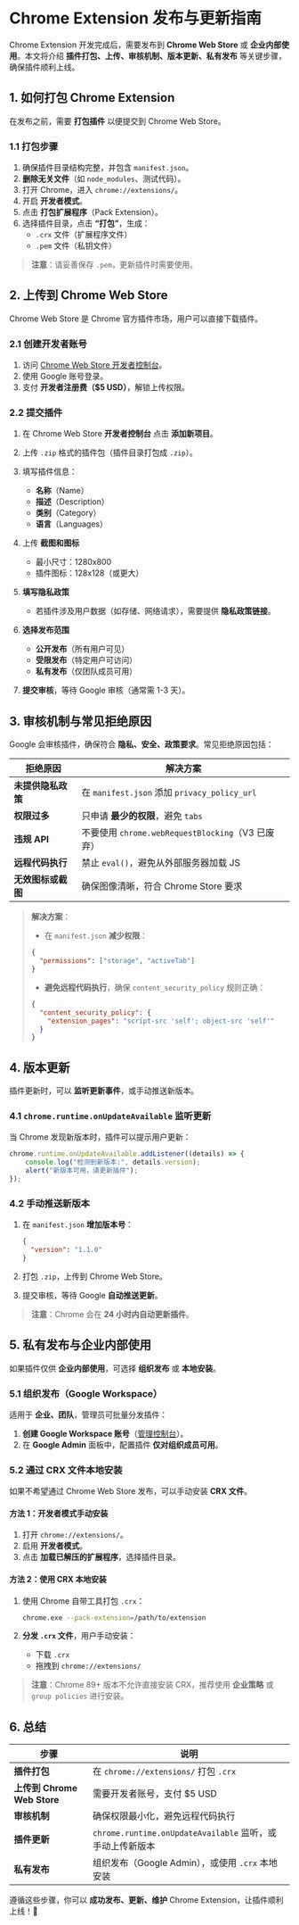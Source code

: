 # **Chrome Extension 发布与更新指南**

Chrome Extension 开发完成后，需要发布到 **Chrome Web Store** 或 **企业内部使用**。本文将介绍 **插件打包、上传、审核机制、版本更新、私有发布** 等关键步骤，确保插件顺利上线。

## **1. 如何打包 Chrome Extension**

在发布之前，需要 **打包插件** 以便提交到 Chrome Web Store。

### **1.1 打包步骤**

1. 确保插件目录结构完整，并包含 `manifest.json`。
2. **删除无关文件**（如 `node_modules`、测试代码）。
3. 打开 Chrome，进入 `chrome://extensions/`。
4. 开启 **开发者模式**。
5. 点击 **打包扩展程序**（Pack Extension）。
6. 选择插件目录，点击 **“打包”**，生成：
   - `.crx` 文件（扩展程序文件）
   - `.pem` 文件（私钥文件）

> **注意**：请妥善保存 `.pem`，更新插件时需要使用。

## **2. 上传到 Chrome Web Store**

Chrome Web Store 是 Chrome 官方插件市场，用户可以直接下载插件。

### **2.1 创建开发者账号**

1. 访问 [Chrome Web Store 开发者控制台](https://chrome.google.com/webstore/devconsole)。
2. 使用 Google 账号登录。
3. 支付 **开发者注册费（$5 USD）**，解锁上传权限。

### **2.2 提交插件**

1. 在 Chrome Web Store **开发者控制台** 点击 **添加新项目**。
2. 上传 `.zip` 格式的插件包（插件目录打包成 `.zip`）。
3. 填写插件信息：
   - **名称**（Name）
   - **描述**（Description）
   - **类别**（Category）
   - **语言**（Languages）

4. 上传 **截图和图标**
   - 最小尺寸：1280x800
   - 插件图标：128x128（或更大）

5. **填写隐私政策**
   - 若插件涉及用户数据（如存储、网络请求），需要提供 **隐私政策链接**。

6. **选择发布范围**
   - **公开发布**（所有用户可见）
   - **受限发布**（特定用户可访问）
   - **私有发布**（仅团队成员可用）

7. **提交审核**，等待 Google 审核（通常需 1-3 天）。

## **3. 审核机制与常见拒绝原因**

Google 会审核插件，确保符合 **隐私、安全、政策要求**。常见拒绝原因包括：

| **拒绝原因** | **解决方案** |
|-------------|-------------|
| **未提供隐私政策** | 在 `manifest.json` 添加 `privacy_policy_url` |
| **权限过多** | 只申请 **最少的权限**，避免 `tabs` |
| **违规 API** | 不要使用 `chrome.webRequestBlocking`（V3 已废弃） |
| **远程代码执行** | 禁止 `eval()`，避免从外部服务器加载 JS |
| **无效图标或截图** | 确保图像清晰，符合 Chrome Store 要求 |

> **解决方案**：
>
> - 在 `manifest.json` **减少权限**：
>
> ```json
> {
>   "permissions": ["storage", "activeTab"]
> }
> ```
>
> - **避免远程代码执行**，确保 `content_security_policy` 规则正确：
>
> ```json
> {
>   "content_security_policy": {
>     "extension_pages": "script-src 'self'; object-src 'self'"
>   }
> }
> ```

## **4. 版本更新**

插件更新时，可以 **监听更新事件**，或手动推送新版本。

### **4.1 `chrome.runtime.onUpdateAvailable` 监听更新**

当 Chrome 发现新版本时，插件可以提示用户更新：

```javascript
chrome.runtime.onUpdateAvailable.addListener((details) => {
    console.log("检测到新版本:", details.version);
    alert("新版本可用，请更新插件");
});
```

### **4.2 手动推送新版本**

1. 在 `manifest.json` **增加版本号**：

   ```json
   {
     "version": "1.1.0"
   }
   ```

2. 打包 `.zip`，上传到 Chrome Web Store。
3. 提交审核，等待 Google **自动推送更新**。

> **注意**：Chrome 会在 **24 小时内自动更新插件**。

## **5. 私有发布与企业内部使用**

如果插件仅供 **企业内部使用**，可选择 **组织发布** 或 **本地安装**。

### **5.1 组织发布（Google Workspace）**

适用于 **企业、团队**，管理员可批量分发插件：

1. **创建 Google Workspace 账号**（[管理控制台](https://admin.google.com)）。
2. 在 **Google Admin** 面板中，配置插件 **仅对组织成员可用**。

### **5.2 通过 CRX 文件本地安装**

如果不希望通过 Chrome Web Store 发布，可以手动安装 **CRX 文件**。

#### **方法 1：开发者模式手动安装**

1. 打开 `chrome://extensions/`。
2. 启用 **开发者模式**。
3. 点击 **加载已解压的扩展程序**，选择插件目录。

#### **方法 2：使用 CRX 本地安装**

1. 使用 Chrome 自带工具打包 `.crx`：

   ```bash
   chrome.exe --pack-extension=/path/to/extension
   ```

2. **分发 `.crx` 文件**，用户手动安装：
   - 下载 `.crx`
   - 拖拽到 `chrome://extensions/`

> **注意**：Chrome 89+ 版本不允许直接安装 CRX，推荐使用 **企业策略** 或 `group policies` 进行安装。

## **6. 总结**

| **步骤** | **说明** |
|----------|---------|
| **插件打包** | 在 `chrome://extensions/` 打包 `.crx` |
| **上传到 Chrome Web Store** | 需要开发者账号，支付 $5 USD |
| **审核机制** | 确保权限最小化，避免远程代码执行 |
| **插件更新** | `chrome.runtime.onUpdateAvailable` 监听，或手动上传新版本 |
| **私有发布** | 组织发布（Google Admin），或使用 `.crx` 本地安装 |

遵循这些步骤，你可以 **成功发布、更新、维护** Chrome Extension，让插件顺利上线！🚀
